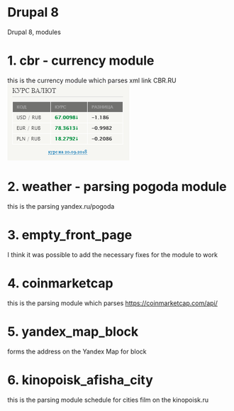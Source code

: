 # Drupal 8
Drupal 8, modules
# 1. cbr - currency module
this is the currency module which parses xml link CBR.RU
![currency](https://github.com/otolaa/drupal8/blob/master/img/currencyDrupal8.png "this is the currency module which parses xml link CBR.RU")
# 2. weather - parsing pogoda module
this is the parsing yandex.ru/pogoda
# 3. empty_front_page
I think it was possible to add the necessary fixes for the module to work
# 4. coinmarketcap
this is the parsing module which parses https://coinmarketcap.com/api/
# 5. yandex_map_block
forms the address on the Yandex Map for block
# 6. kinopoisk_afisha_city
this is the parsing module schedule for cities film on the kinopoisk.ru